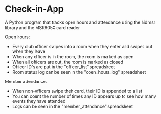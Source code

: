 # Check-in-App
A Python program that tracks open hours and attendance using the hidmsr library and the MSR605X card reader

Open hours:
- Every club officer swipes into a room when they enter and swipes out when they leave
- When any officer is in the room, the room is marked as open
- When all officers are out, the room is marked as closed
- Officer ID's are put in the "officer_list" spreadsheet
- Room status log can be seen in the "open_hours_log" spreadsheet

Member attendance:
- When non-officers swipe their card, their ID is appended to a list
- You can count the number of times any ID appears up to see how many events they have attended
- Logs can be seen in the "member_attendance" spreadsheet